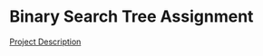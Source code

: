 # Binary Search Tree Assignment 

[Project Description](https://docs.google.com/document/d/1W125V3aRKwnpOTw4JzOZbDEU-nD5uF_CrBW6Yr4VvSw/edit?usp=sharing)
